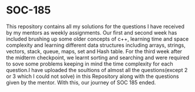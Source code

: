 # SOC-185
This repository contains all my solutions for the questions I have received by my mentors as weekly assignments.
Our first and second week has included brushing up some older concepts of c++, learning time and space complexity and learning different data structures including arrays, strings, vectors, stack, queue, maps, set and Hash table. For the third week after the midterm checkpoint, we learnt sorting and searching and were required to sove some problems keeping in mind the time complexity for each question.I have uploaded the soultions of almost all the questions(except 2 or 3 which I could not solve) in this Repository along with the questions given by the mentor. With this, our journey of SOC 185 ended.
